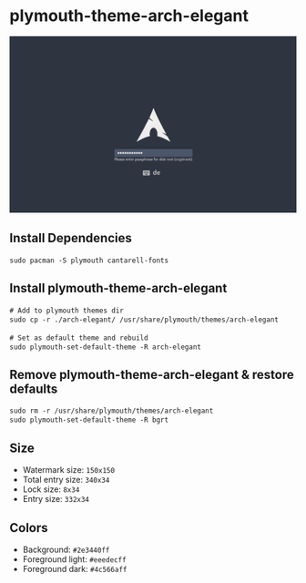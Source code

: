 # plymouth-theme-arch-elegant

<p><img src="./screenshot.png" /></p>

## Install Dependencies

```
sudo pacman -S plymouth cantarell-fonts
```

## Install plymouth-theme-arch-elegant

```
# Add to plymouth themes dir
sudo cp -r ./arch-elegant/ /usr/share/plymouth/themes/arch-elegant

# Set as default theme and rebuild
sudo plymouth-set-default-theme -R arch-elegant
```

## Remove plymouth-theme-arch-elegant & restore defaults

```
sudo rm -r /usr/share/plymouth/themes/arch-elegant
sudo plymouth-set-default-theme -R bgrt
```

## Size

- Watermark size: `150x150`
- Total entry size: `340x34`
- Lock size: `8x34`
- Entry size: `332x34`

## Colors

- Background: `#2e3440ff`
- Foreground light: `#eeedecff`
- Foreground dark: `#4c566aff`
